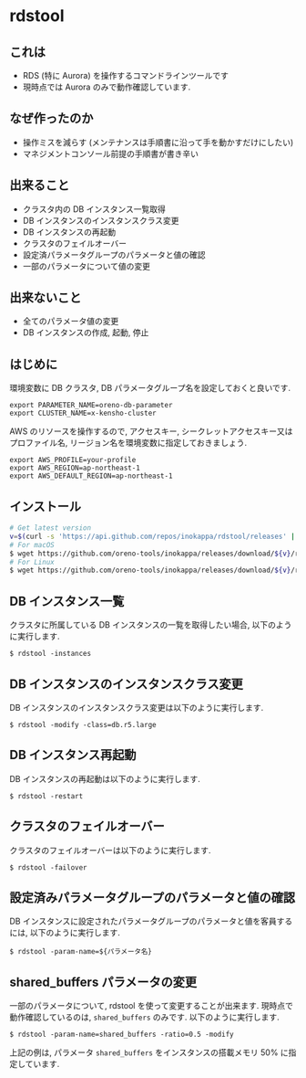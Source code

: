 # rdstool

## これは

* RDS (特に Aurora) を操作するコマンドラインツールです
* 現時点では Aurora のみで動作確認しています.

## なぜ作ったのか

* 操作ミスを減らす (メンテナンスは手順書に沿って手を動かすだけにしたい)
* マネジメントコンソール前提の手順書が書き辛い

## 出来ること

* クラスタ内の DB インスタンス一覧取得
* DB インスタンスのインスタンスクラス変更
* DB インスタンスの再起動
* クラスタのフェイルオーバー
* 設定済パラメータグループのパラメータと値の確認
* 一部のパラメータについて値の変更

## 出来ないこと

* 全てのパラメータ値の変更
* DB インスタンスの作成, 起動, 停止

## はじめに

環境変数に DB クラスタ, DB パラメータグループ名を設定しておくと良いです.

```shell
export PARAMETER_NAME=oreno-db-parameter
export CLUSTER_NAME=x-kensho-cluster
```

AWS のリソースを操作するので, アクセスキー, シークレットアクセスキー又はプロファイル名, リージョン名を環境変数に指定しておきましょう.

```shell
export AWS_PROFILE=your-profile
export AWS_REGION=ap-northeast-1
export AWS_DEFAULT_REGION=ap-northeast-1
```

## インストール

```sh
# Get latest version
v=$(curl -s 'https://api.github.com/repos/inokappa/rdstool/releases' | jq -r '.[0].tag_name')
# For macOS
$ wget https://github.com/oreno-tools/inokappa/releases/download/${v}/rdstool_darwin_amd64 -O ~/bin/rdstool && chmod +x ~/bin/rdstool
# For Linux
$ wget https://github.com/oreno-tools/inokappa/releases/download/${v}/rdstool_linux_amd64 -O ~/bin/rdstool && chmod +x ~/bin/rdstool
```

## DB インスタンス一覧

クラスタに所属している DB インスタンスの一覧を取得したい場合, 以下のように実行します.

```shell
$ rdstool -instances
```

## DB インスタンスのインスタンスクラス変更

DB インスタンスのインスタンスクラス変更は以下のように実行します.

```shell
$ rdstool -modify -class=db.r5.large
```

## DB インスタンス再起動

DB インスタンスの再起動は以下のように実行します.

```shell
$ rdstool -restart
```

## クラスタのフェイルオーバー

クラスタのフェイルオーバーは以下のように実行します.

```shell
$ rdstool -failover
```

## 設定済みパラメータグループのパラメータと値の確認

DB インスタンスに設定されたパラメータグループのパラメータと値を客員するには, 以下のように実行します.

```shell
$ rdstool -param-name=${パラメータ名}
```

## shared_buffers パラメータの変更

一部のパラメータについて, rdstool を使って変更することが出来ます. 現時点で動作確認しているのは, `shared_buffers` のみです. 以下のように実行します.

```shell
$ rdstool -param-name=shared_buffers -ratio=0.5 -modify
```

上記の例は, パラメータ `shared_buffers` をインスタンスの搭載メモリ 50% に指定しています.
